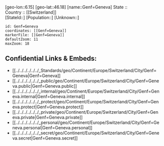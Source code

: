 ﻿---
location: [46.18,6.15] 
mapzoom: [7,12] 
mapmarker: city 
type: City
tags:
- geo/City


SpocWebEntityId: 30409
isDeleted: false
confidential: public

---
[geo-lon::6.15] 
[geo-lat::46.18] 
[name::Genf=Geneva] 
State ::  
Country :: [[Switzerland]]  
[StateId::] 
[Population::] 
[Unknown::] 


```leaflet
id: Genf=Geneva
coordinates: [[Genf=Geneva]] 
markerFile: [[Genf=Geneva]] 
defaultZoom: 11 
maxZoom: 18
```


## Confidential Links & Embeds: 
- [[../../../../../../_Standards/geo/Continent/Europe/Switzerland/City/Genf=Geneva|Genf=Geneva]] 
- [[../../../../../../_public/geo/Continent/Europe/Switzerland/City/Genf=Geneva.public|Genf=Geneva.public]] 
- [[../../../../../../_internal/geo/Continent/Europe/Switzerland/City/Genf=Geneva.internal|Genf=Geneva.internal]] 
- [[../../../../../../_protect/geo/Continent/Europe/Switzerland/City/Genf=Geneva.protect|Genf=Geneva.protect]] 
- [[../../../../../../_private/geo/Continent/Europe/Switzerland/City/Genf=Geneva.private|Genf=Geneva.private]] 
- [[../../../../../../_personal/geo/Continent/Europe/Switzerland/City/Genf=Geneva.personal|Genf=Geneva.personal]] 
- [[../../../../../../_secret/geo/Continent/Europe/Switzerland/City/Genf=Geneva.secret|Genf=Geneva.secret]] 
